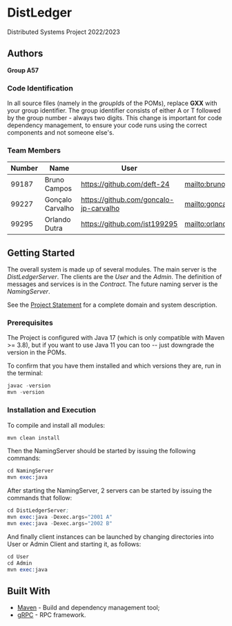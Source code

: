 # DistLedger

Distributed Systems Project 2022/2023

## Authors

**Group A57**

### Code Identification

In all source files (namely in the *groupId*s of the POMs), replace __GXX__ with your group identifier. The group
identifier consists of either A or T followed by the group number - always two digits. This change is important for 
code dependency management, to ensure your code runs using the correct components and not someone else's.

### Team Members


| Number | Name              | User                                         | Email                                             |
|--------|-------------------|----------------------------------------------|---------------------------------------------------|
| 99187  | Bruno Campos      | <https://github.com/deft-24>                 | <mailto:brunovcampos@tecnico.ulisboa.pt>          |
| 99227  | Gonçalo Carvalho  | <https://github.com/goncalo-jp-carvalho>     | <mailto:goncalo.pires.carvalho@tecnico.ulisboa.pt>|
| 99295  | Orlando Dutra     | <https://github.com/ist199295>               | <mailto:orlandomelodutra@tecnico.ulisboa.pt>      |

## Getting Started

The overall system is made up of several modules. The main server is the _DistLedgerServer_. The clients are the _User_ 
and the _Admin_. The definition of messages and services is in the _Contract_. The future naming server
is the _NamingServer_.

See the [Project Statement](https://github.com/tecnico-distsys/DistLedger) for a complete domain and system description.

### Prerequisites

The Project is configured with Java 17 (which is only compatible with Maven >= 3.8), but if you want to use Java 11 you
can too -- just downgrade the version in the POMs.

To confirm that you have them installed and which versions they are, run in the terminal:

```s
javac -version
mvn -version
```

### Installation and Execution

To compile and install all modules:

```s
mvn clean install
```

Then the NamingServer should be started by issuing the following commands:

```s
cd NamingServer
mvn exec:java
```

After starting the NamingServer, 2 servers can be started by issuing the commands that follow:

```s
cd DistLedgerServer;
mvn exec:java -Dexec.args="2001 A"
mvn exec:java -Dexec.args="2002 B"
```

And finally client instances can be launched by changing directories into User or Admin Client and starting it, as follows:

```s
cd User 
cd Admin
mvn exec:java
```



## Built With

* [Maven](https://maven.apache.org/) - Build and dependency management tool;
* [gRPC](https://grpc.io/) - RPC framework.
